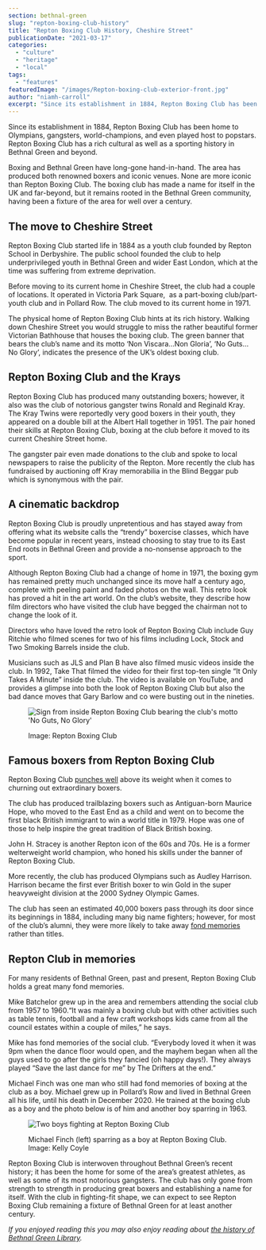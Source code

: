 ```yaml
---
section: bethnal-green
slug: "repton-boxing-club-history"
title: "Repton Boxing Club History, Cheshire Street"
publicationDate: "2021-03-17"
categories: 
  - "culture"
  - "heritage"
  - "local"
tags: 
  - "features"
featuredImage: "/images/Repton-boxing-club-exterior-front.jpg"
author: "niamh-carroll"
excerpt: "Since its establishment in 1884, Repton Boxing Club has been home to Olympians, gangsters, world-champions, and even played host to popstars. Repton Boxing Club has a rich cultural as well as a sporting history in Bethnal Green and beyond."
---
```


Since its establishment in 1884, Repton Boxing Club has been home to Olympians, gangsters, world-champions, and even played host to popstars. Repton Boxing Club has a rich cultural as well as a sporting history in Bethnal Green and beyond.

Boxing and Bethnal Green have long-gone hand-in-hand. The area has produced both renowned boxers and iconic venues. None are more iconic than Repton Boxing Club. The boxing club has made a name for itself in the UK and far-beyond, but it remains rooted in the Bethnal Green community, having been a fixture of the area for well over a century.

## **The move to Cheshire Street**

Repton Boxing Club started life in 1884 as a youth club founded by Repton School in Derbyshire. The public school founded the club to help underprivileged youth in Bethnal Green and wider East London, which at the time was suffering from extreme deprivation.

Before moving to its current home in Cheshire Street, the club had a couple of locations. It operated in Victoria Park Square,  as a part-boxing club/part-youth club and in Pollard Row. The club moved to its current home in 1971.

The physical home of Repton Boxing Club hints at its rich history. Walking down Cheshire Street you would struggle to miss the rather beautiful former Victorian Bathhouse that houses the boxing club. The green banner that bears the club’s name and its motto ‘Non Viscara…Non Gloria’, ‘No Guts… No Glory’, indicates the presence of the UK’s oldest boxing club.

## **Repton Boxing Club and the Krays**

Repton Boxing Club has produced many outstanding boxers; however, it also was the club of notorious gangster twins Ronald and Reginald Kray. The Kray Twins were reportedly very good boxers in their youth, they appeared on a double bill at the Albert Hall together in 1951. The pair honed their skills at Repton Boxing Club, boxing at the club before it moved to its current Cheshire Street home. 

The gangster pair even made donations to the club and spoke to local newspapers to raise the publicity of the Repton. More recently the club has fundraised by auctioning off Kray memorabilia in the Blind Beggar pub which is synonymous with the pair. 

## **A cinematic backdrop**

Repton Boxing Club is proudly unpretentious and has stayed away from offering what its website calls the “trendy” boxercise classes, which have become popular in recent years, instead choosing to stay true to its East End roots in Bethnal Green and provide a no-nonsense approach to the sport.

Although Repton Boxing Club had a change of home in 1971, the boxing gym has remained pretty much unchanged since its move half a century ago, complete with peeling paint and faded photos on the wall. This retro look has proved a hit in the art world. On the club’s website, they describe how film directors who have visited the club have begged the chairman not to change the look of it.

Directors who have loved the retro look of Repton Boxing Club include Guy Ritchie who filmed scenes for two of his films including Lock, Stock and Two Smoking Barrels inside the club.

Musicians such as JLS and Plan B have also filmed music videos inside the club. In 1992, Take That filmed the video for their first top-ten single “It Only Takes A Minute” inside the club. The video is available on YouTube, and provides a glimpse into both the look of Repton Boxing Club but also the bad dance moves that Gary Barlow and co were busting out in the nineties.

<figure>

![Sign from inside Repton Boxing Club bearing the club's motto 'No Guts, No Glory'](/images/repton-1.jpg)

<figcaption>

Image: Repton Boxing Club

</figcaption>

</figure>

## **Famous boxers from Repton Boxing Club**

Repton Boxing Club [punches well](https://www.reptonboxingclub.com/blogs/roll-of-honour) above its weight when it comes to churning out extraordinary boxers.

The club has produced trailblazing boxers such as Antiguan-born Maurice Hope, who moved to the East End as a child and went on to become the first black British immigrant to win a world title in 1979. Hope was one of those to help inspire the great tradition of Black British boxing.

John H. Stracey is another Repton icon of the 60s and 70s. He is a former welterweight world champion, who honed his skills under the banner of Repton Boxing Club.

More recently, the club has produced Olympians such as Audley Harrison. Harrison became the first ever British boxer to win Gold in the super heavyweight division at the 2000 Sydney Olympic Games.

The club has seen an estimated 40,000 boxers pass through its door since its beginnings in 1884, including many big name fighters; however, for most of the club’s alumni, they were more likely to take away [fond memories](https://www.theguardian.com/society/2001/nov/07/boxing.sport1) rather than titles.

## **Repton Club in memories**

For many residents of Bethnal Green, past and present, Repton Boxing Club holds a great many fond memories. 

Mike Batchelor grew up in the area and remembers attending the social club from 1957 to 1960.“It was mainly a boxing club but with other activities such as table tennis, football and a few craft workshops kids came from all the council estates within a couple of miles,” he says.

Mike has fond memories of the social club. “Everybody loved it when it was 9pm when the dance floor would open, and the mayhem began when all the guys used to go after the girls they fancied (oh happy days!). They always played “Save the last dance for me” by The Drifters at the end.”

Michael Finch was one man who still had fond memories of boxing at the club as a boy. Michael grew up in Pollard’s Row and lived in Bethnal Green all his life, until his death in December 2020. He trained at the boxing club as a boy and the photo below is of him and another boy sparring in 1963. 

<figure>

![Two boys fighting at Repton Boxing Club](/images/repton-memories-2.jpg)

<figcaption>

Michael Finch (left) sparring as a boy at Repton Boxing Club. Image: Kelly Coyle

</figcaption>

</figure>

Repton Boxing Club is interwoven throughout Bethnal Green’s recent history; it has been the home for some of the area’s greatest athletes, as well as some of its most notorious gangsters. The club has only gone from strength to strength in producing great boxers and establishing a name for itself. With the club in fighting-fit shape, we can expect to see Repton Boxing Club remaining a fixture of Bethnal Green for at least another century. 

_If you enjoyed reading this you may also enjoy reading about [the history of Bethnal Green Library](https://bethnalgreenlondon.co.uk/public-library-history/)._
